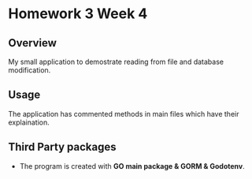 # Homework 3 Week 4

## Overview

My small application to demostrate reading from file and database modification.

## Usage 

The application has commented methods in main files which have their explaination.

## Third Party packages

* The program is created with **GO main package & GORM & Godotenv**.

